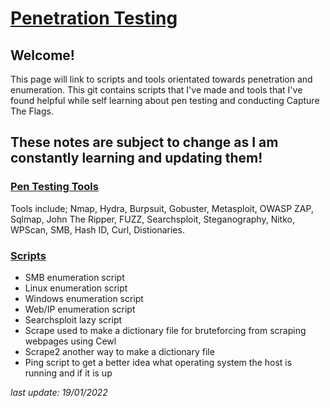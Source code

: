 # [Penetration Testing](https://h1dz.github.io/Pen-Testing/)  


## **Welcome!**
 

This page will link to scripts and tools orientated towards penetration and enumeration.
This git contains scripts that I've made and tools that I've found helpful while self learning about pen testing and conducting Capture The Flags. 

## These notes are subject to change as I am constantly learning and updating them!              
   
### [Pen Testing Tools](https://github.com/h1dz/Pen-Testing/tree/Tools)
Tools include; Nmap, Hydra, Burpsuit, Gobuster, Metasploit, OWASP ZAP, Sqlmap, John The Ripper, FUZZ, Searchsploit, Steganography, Nitko, WPScan, SMB, Hash ID, Curl, Distionaries.

### [Scripts](https://github.com/h1dz/Pen-Testing/tree/Scripts) 
- SMB enumeration script
- Linux enumeration script
- Windows enumeration script
- Web/IP enumeration script 
- Searchsploit lazy script  
- Scrape used to make a dictionary file for bruteforcing from scraping webpages using Cewl
- Scrape2 another way to make a dictionary file
- Ping script to get a better idea what operating system the host is running and if it is up
   
_last update: 19/01/2022_
